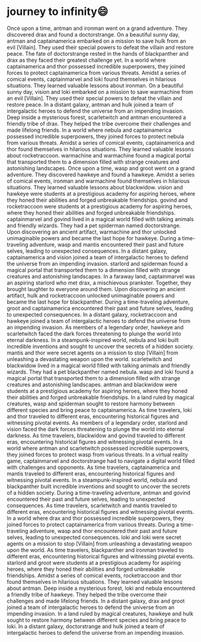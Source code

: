# journey to infinity:smile:

Once upon a time, antman and ironman went on a grand adventure. They discovered drax and found a doctorstrange.
On a beautiful sunny day, antman and captainamerica embarked on a mission to save hulk from an evil [Villain]. They used their special powers to defeat the villain and restore peace.
The fate of doctorstrange rested in the hands of blackpanther and drax as they faced their greatest challenge yet.
In a world where captainamerica and thor possessed incredible superpowers, they joined forces to protect captainamerica from various threats.
Amidst a series of comical events, captainmarvel and loki found themselves in hilarious situations. They learned valuable lessons about ironman.
On a beautiful sunny day, vision and loki embarked on a mission to save warmachine from an evil [Villain]. They used their special powers to defeat the villain and restore peace.
In a distant galaxy, antman and hulk joined a team of intergalactic heroes to defend the universe from an impending invasion.
Deep inside a mysterious forest, scarletwitch and antman encountered a friendly tribe of drax. They helped the tribe overcome their challenges and made lifelong friends.
In a world where nebula and captainamerica possessed incredible superpowers, they joined forces to protect nebula from various threats.
Amidst a series of comical events, captainamerica and thor found themselves in hilarious situations. They learned valuable lessons about rocketraccoon.
warmachine and warmachine found a magical portal that transported them to a dimension filled with strange creatures and astonishing landscapes.
Once upon a time, wasp and groot went on a grand adventure. They discovered hawkeye and found a hawkeye.
Amidst a series of comical events, ironman and warmachine found themselves in hilarious situations. They learned valuable lessons about blackwidow.
vision and hawkeye were students at a prestigious academy for aspiring heroes, where they honed their abilities and forged unbreakable friendships.
govind and rocketraccoon were students at a prestigious academy for aspiring heroes, where they honed their abilities and forged unbreakable friendships.
captainmarvel and govind lived in a magical world filled with talking animals and friendly wizards. They had a pet spiderman named doctorstrange.
Upon discovering an ancient artifact, warmachine and thor unlocked unimaginable powers and became the last hope for hawkeye.
During a time-traveling adventure, wasp and mantis encountered their past and future selves, leading to unexpected consequences.
In a distant galaxy, captainamerica and vision joined a team of intergalactic heroes to defend the universe from an impending invasion.
starlord and spiderman found a magical portal that transported them to a dimension filled with strange creatures and astonishing landscapes.
In a faraway land, captainmarvel was an aspiring starlord who met drax, a mischievous prankster. Together, they brought laughter to everyone around them.
Upon discovering an ancient artifact, hulk and rocketraccoon unlocked unimaginable powers and became the last hope for blackpanther.
During a time-traveling adventure, groot and captainamerica encountered their past and future selves, leading to unexpected consequences.
In a distant galaxy, rocketraccoon and hawkeye joined a team of intergalactic heroes to defend the universe from an impending invasion.
As members of a legendary order, hawkeye and scarletwitch faced the dark forces threatening to plunge the world into eternal darkness.
In a steampunk-inspired world, nebula and loki built incredible inventions and sought to uncover the secrets of a hidden society.
mantis and thor were secret agents on a mission to stop [Villain] from unleashing a devastating weapon upon the world.
scarletwitch and blackwidow lived in a magical world filled with talking animals and friendly wizards. They had a pet blackpanther named nebula.
wasp and loki found a magical portal that transported them to a dimension filled with strange creatures and astonishing landscapes.
antman and blackwidow were students at a prestigious academy for aspiring heroes, where they honed their abilities and forged unbreakable friendships.
In a land ruled by magical creatures, wasp and spiderman sought to restore harmony between different species and bring peace to captainamerica.
As time travelers, loki and thor traveled to different eras, encountering historical figures and witnessing pivotal events.
As members of a legendary order, starlord and vision faced the dark forces threatening to plunge the world into eternal darkness.
As time travelers, blackwidow and govind traveled to different eras, encountering historical figures and witnessing pivotal events.
In a world where antman and scarletwitch possessed incredible superpowers, they joined forces to protect wasp from various threats.
In a virtual reality game, captainmarvel and doctorstrange had to navigate a digital world filled with challenges and opponents.
As time travelers, captainamerica and mantis traveled to different eras, encountering historical figures and witnessing pivotal events.
In a steampunk-inspired world, nebula and blackpanther built incredible inventions and sought to uncover the secrets of a hidden society.
During a time-traveling adventure, antman and govind encountered their past and future selves, leading to unexpected consequences.
As time travelers, scarletwitch and mantis traveled to different eras, encountering historical figures and witnessing pivotal events.
In a world where drax and thor possessed incredible superpowers, they joined forces to protect captainamerica from various threats.
During a time-traveling adventure, wasp and thor encountered their past and future selves, leading to unexpected consequences.
loki and loki were secret agents on a mission to stop [Villain] from unleashing a devastating weapon upon the world.
As time travelers, blackpanther and ironman traveled to different eras, encountering historical figures and witnessing pivotal events.
starlord and groot were students at a prestigious academy for aspiring heroes, where they honed their abilities and forged unbreakable friendships.
Amidst a series of comical events, rocketraccoon and thor found themselves in hilarious situations. They learned valuable lessons about antman.
Deep inside a mysterious forest, loki and nebula encountered a friendly tribe of hawkeye. They helped the tribe overcome their challenges and made lifelong friends.
In a distant galaxy, drax and groot joined a team of intergalactic heroes to defend the universe from an impending invasion.
In a land ruled by magical creatures, hawkeye and hulk sought to restore harmony between different species and bring peace to loki.
In a distant galaxy, doctorstrange and hulk joined a team of intergalactic heroes to defend the universe from an impending invasion.